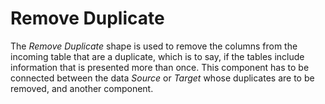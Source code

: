 # Remove Duplicate

The _Remove Duplicate_ shape is used to remove the columns from the incoming table that are a duplicate, which is to say, if the tables include information that is presented more than once. This component has to be connected between the data _Source_ or _Target_ whose duplicates are to be removed, and another component.

